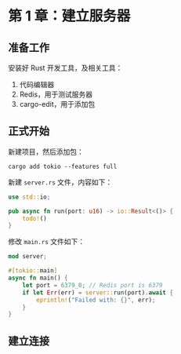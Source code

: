 # 第 1 章：建立服务器

## 准备工作

安装好 Rust 开发工具，及相关工具：

1. 代码编辑器
1. Redis，用于测试服务器
1. cargo-edit，用于添加包

## 正式开始

新建项目，然后添加包：

```
cargo add tokio --features full
```

新建 `server.rs` 文件，内容如下：

```rust
use std::io;

pub async fn run(port: u16) -> io::Result<()> {
    todo!()
}
```

修改 `main.rs` 文件如下：

```rust
mod server;

#[tokio::main]
async fn main() {
    let port = 6379_0; // Redis port is 6379
    if let Err(err) = server::run(port).await {
        eprintln!("Failed with: {}", err);
    }
}
```

## 建立连接
